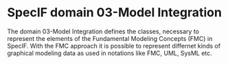 SpecIF domain 03-Model Integration
===

The domain 03-Model Integration defines the classes, necessary to represent the elements of 
the Fundamental Modeling Concepts (FMC) in SpecIF. With the FMC approach it is possible to represent differnet kinds of graphical modeling data as used in notations like FMC, UML, SysML etc. 